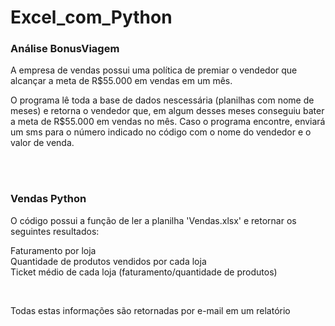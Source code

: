 # Excel_com_Python

<h3>Análise BonusViagem</h3>
<p>A empresa de vendas possui uma política de premiar o vendedor que alcançar a meta de R$55.000 em vendas em um mês.</p>
  
<p>O programa lê toda a base de dados nescessária (planilhas com nome de meses) e retorna o vendedor que,
em algum desses meses conseguiu bater a meta de R$55.000 em vendas no mês.
Caso o programa encontre, enviará um sms para o número indicado no código com o nome do vendedor e o valor de venda.</p>
<br><br>

<h3>Vendas Python</h3>
<p>O código possui a função de ler a planilha 'Vendas.xlsx' e retornar os seguintes resultados:</p>
<p>Faturamento por loja<br>
Quantidade de produtos vendidos por cada loja<br>
Ticket médio de cada loja (faturamento/quantidade de produtos)</p>
<br>

<p>Todas estas informações são retornadas por e-mail em um relatório</p>
